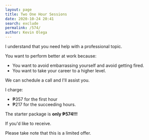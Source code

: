 ```yaml
--- 
layout: page
title: Two One Hour Sessions
date: 2020-10-24 20:41
search: exclude
permalink: /574/ 
author: Kevin Olega 
--- 
```

I understand that you need help with a professional topic.

You want to perform better at work because:

- You want to avoid embarrassing yourself and avoid getting fired.
- You want to take your career to a higher level.

We can schedule a call and I'll assist you.

I charge:

- ₱357 for the first hour
- ₱217 for the succeeding hours.


The starter package is **only ₱574!!!**

If you'd like to receive.

Please take note that this is a limited offer.



